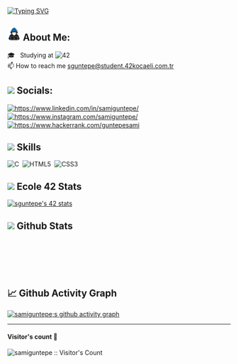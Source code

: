 
<a href="https://github.com/samiguntepe"><img src="https://readme-typing-svg.herokuapp.com?font=Matrix&pause=1000&color=00CC00&width=435&lines=Welcome+to+Sami+G%C3%BCntepe's+Github;Ecole+42+Student" alt="Typing SVG" /></a>


## <picture><img src = "https://github.com/0xAbdulKhalid/0xAbdulKhalid/raw/main/assets/mdImages/about_me.gif" width = 30px></picture> **About Me:**
🎓 &nbsp; Studying at ![42](https://img.shields.io/badge/-Ecole-111111?style=flat&logo=42)<br/>
📫 How to reach me  sguntepe@student.42kocaeli.com.tr

## <img src="https://github.com/TheDudeThatCode/TheDudeThatCode/blob/master/Assets/Earth.gif" width="24px">  **Socials:** 
<a href="https://www.linkedin.com/in/samiguntepe/" target="blank"><img align="center" src="https://raw.githubusercontent.com/rahuldkjain/github-profile-readme-generator/master/src/images/icons/Social/linked-in-alt.svg" alt="https://www.linkedin.com/in/samiguntepe/" height="30" width="40" /></a> 
<a href="https://www.instagram.com/samiguntepe/" target="blank"><img align="center" src="https://raw.githubusercontent.com/rahuldkjain/github-profile-readme-generator/master/src/images/icons/Social/instagram.svg" alt="https://www.instagram.com/samiguntepe/" height="30" width="40" /></a>
<a href="https://www.hackerrank.com/guntepesami" target="blank"><img align="center" src="https://raw.githubusercontent.com/rahuldkjain/github-profile-readme-generator/master/src/images/icons/Social/hackerrank.svg" alt="https://www.hackerrank.com/guntepesami" height="30" width="40" /></a>


## <img src="https://media2.giphy.com/media/QssGEmpkyEOhBCb7e1/giphy.gif?cid=ecf05e47a0n3gi1bfqntqmob8g9aid1oyj2wr3ds3mg700bl&rid=giphy.gif" width ="25"> **Skills**

<p ><img  src="https://img.shields.io/badge/-C-05122A?style=flat&amp;logo=C&amp;logoColor=A8B9CC" height="25" alt="C">&nbsp;
<img  src="https://img.shields.io/badge/-HTML5-05122A?style=flat&amp;logo=HTML5" height="25" alt="HTML5">&nbsp;
<img  src="https://img.shields.io/badge/-CSS-05122A?style=flat&amp;logo=CSS3&amp;logoColor=1572B6" height="25" alt="CSS3">&nbsp;</p>


## <img src="https://media.giphy.com/media/iY8CRBdQXODJSCERIr/giphy.gif" width="30"><b> **Ecole 42 Stats** </b>

<a href="https://profile.intra.42.fr/users/sguntepe"><img src="https://badge.mediaplus.ma/greenbinary/sguntepe?1337Badge=off&UM6P=off" alt="sguntepe's 42 stats" /></a>
<!--
<a href="https://profile.intra.42.fr/users/sguntepe"><img src="https://badge42.vercel.app/api/v2/clb16cs8m00210fjnxla8ydra/stats?cursusId=21&coalitionId=231" alt="sguntepe's 42 stats" /></a>
-->

## <img src="https://media.giphy.com/media/iY8CRBdQXODJSCERIr/giphy.gif" width="30"><b> **Github Stats** </b>

<p><img width="494" src="https://github-readme-stats.vercel.app/api/top-langs/?username=samiguntepe&amp;theme=chartreuse-dark&amp;hide_border=true&amp;include_all_commits=false&amp;count_private=false&amp;layout=compact" alt=""><br/></p>

<p><img src="https://github-readme-stats.vercel.app/api?username=samiguntepe&amp;theme=chartreuse-dark&amp;hide_border=true&amp;include_all_commits=false&amp;count_private=false" alt=""><br/></p>

<p><img src="https://github-readme-streak-stats.herokuapp.com/?user=samiguntepe&amp;theme=chartreuse-dark&amp;hide_border=true" alt=""></p>


## 📈 **Github Activity Graph**
<p><a href="https://github.com/samiguntepe"><img src="https://activity-graph.herokuapp.com/graph?username=samiguntepe&theme=merko" alt="samiguntepe;s github activity graph"></a></p>


---
<h4 align="left">Visitor's count 👀</h4>
<p align="left"><img src="https://profile-counter.glitch.me/{samiguntepe}/count.svg" alt="samiguntepe :: Visitor's Count" /></p>
<br/>
<!-- Proudly created with GPRM ( https://gprm.itsvg.in ) -->
